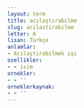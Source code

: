 ```yaml
---
layout: term
title: acılaştırabilme
slug: acilastirabilme
letter: A
lisan: Türkçe
anlamlar:
- Acılaştırabilmek işi
ozellikler:
- - isim
ornekler:
- - ''
orneklerkaynak:
- - ''
---
```

